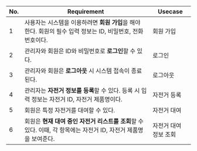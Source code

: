 | No. | Requirement | Usecase |
| --- | --- | --- |
| 1 | 사용자는 시스템을 이용하려면 **회원 가입**을 해야 한다. 회원의 필수 입력 정보는 ID, 비밀번호, 전화번호이다.| 회원 가입 |
| 2 | 관리자와 회원은 ID와 비밀번호로 **로그인**할 수 있다. | 로그인 |
| 3 | 관리자와 회원은 **로그아웃** 시 시스템 접속이 종료된다. | 로그아웃 |
| 4 | 관리자는 **자전거 정보를 등록**할 수 있다. 등록 시 입력 정보는 자전거 ID, 자전거 제품명이다. | 자전거 등록 |
| 5 | 회원은 특정 자전거를 대여할 수 있다. | 자전거 대여 |
| 6 | 회원은 **현재 대여 중인 자전거 리스트를 조회**할 수 있다. 이때, 각 항목에는 자전거 ID, 자전거 제품명을 보여준다. | 자전거 대여 정보 조회 |